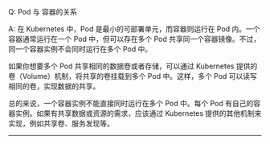 Q: Pod 与 容器的关系

A: 在 Kubernetes 中，Pod 是最小的可部署单元，而容器则运行在 Pod 内。一个容器通常运行在一个 Pod 中，但可以存在多个 Pod 共享同一个容器镜像。不过，同一个容器实例不会同时运行在多个 Pod 中。

如果你想要多个 Pod 共享相同的数据卷或者存储，可以通过 Kubernetes 提供的卷（Volume）机制，将共享的卷挂载到多个 Pod 中。这样，多个 Pod 可以读写相同的卷，实现数据的共享。

总的来说，一个容器实例不能直接同时运行在多个 Pod 中。每个 Pod 有自己的容器实例。如果有共享数据或资源的需求，应该通过 Kubernetes 提供的其他机制来实现，例如共享卷、服务发现等。

-------------------------------------------------------
